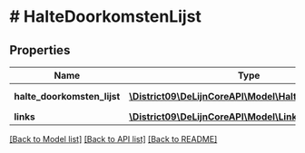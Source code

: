 # # HalteDoorkomstenLijst

## Properties

Name | Type | Description | Notes
------------ | ------------- | ------------- | -------------
**halte_doorkomsten_lijst** | [**\District09\DeLijnCoreAPI\Model\HalteDoorkomsten[]**](HalteDoorkomsten.md) |  | [optional] [readonly]
**links** | [**\District09\DeLijnCoreAPI\Model\Link[]**](Link.md) |  | [optional]

[[Back to Model list]](../../README.md#models) [[Back to API list]](../../README.md#endpoints) [[Back to README]](../../README.md)
